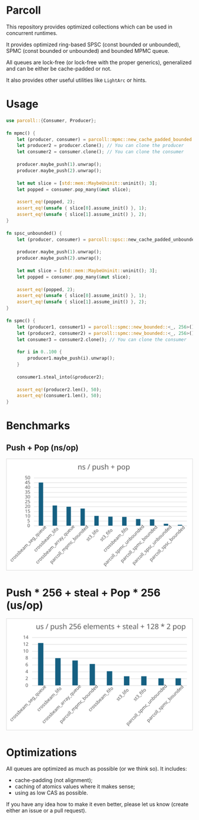 # Parcoll

This repository provides optimized collections which can be used in concurrent runtimes.

It provides optimized ring-based SPSC (const bounded or unbounded),
SPMC (const bounded or unbounded) and bounded MPMC queue.

All queues are lock-free (or lock-free with the proper generics), generalized and can be
either be cache-padded or not.

It also provides other useful utilities like `LightArc` or hints.

# Usage

```rust
use parcoll::{Consumer, Producer};

fn mpmc() {
    let (producer, consumer) = parcoll::mpmc::new_cache_padded_bounded::<_, 256>();
    let producer2 = producer.clone(); // You can clone the producer
    let consumer2 = consumer.clone(); // You can clone the consumer
    
    producer.maybe_push(1).unwrap();
    producer.maybe_push(2).unwrap();
    
    let mut slice = [std::mem::MaybeUninit::uninit(); 3];
    let popped = consumer.pop_many(&mut slice);
    
    assert_eq!(popped, 2);
    assert_eq!(unsafe { slice[0].assume_init() }, 1);
    assert_eq!(unsafe { slice[1].assume_init() }, 2);
}

fn spsc_unbounded() {
    let (producer, consumer) = parcoll::spsc::new_cache_padded_unbounded();
    
    producer.maybe_push(1).unwrap();
    producer.maybe_push(2).unwrap();
    
    let mut slice = [std::mem::MaybeUninit::uninit(); 3];
    let popped = consumer.pop_many(&mut slice);
    
    assert_eq!(popped, 2);
    assert_eq!(unsafe { slice[0].assume_init() }, 1);
    assert_eq!(unsafe { slice[1].assume_init() }, 2);
}

fn spmc() {
    let (producer1, consumer1) = parcoll::spmc::new_bounded::<_, 256>();
    let (producer2, consumer2) = parcoll::spmc::new_bounded::<_, 256>();
    let consumer3 = consumer2.clone(); // You can clone the consumer
    
    for i in 0..100 {
        producer1.maybe_push(i).unwrap();
    }
    
    consumer1.steal_into(&producer2);
    
    assert_eq!(producer2.len(), 50);
    assert_eq!(consumer1.len(), 50);
}
```

# Benchmarks

## Push + Pop (ns/op)

![push_pop.svg](./images/push_pop.svg)

# Push * 256 + steal + Pop * 256 (us/op)

![push_steal_pop.svg](./images/push_steal_pop.svg)

# Optimizations

All queues are optimized as much as possible (or we think so). It includes:

- cache-padding (not alignment);
- caching of atomics values where it makes sense;
- using as low CAS as possible.

If you have any idea how to make it even better, please let us know 
(create either an issue or a pull request).
